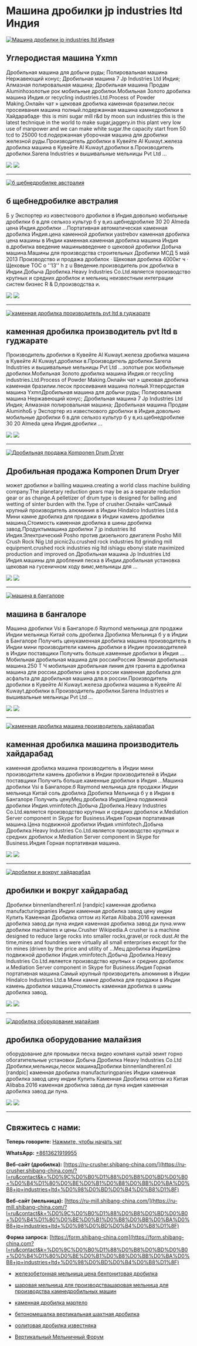# Машина дробилки jp industries ltd Индия

<a href="https://swt.shibang-china.com/?l=ru&img&k=%D0%9C%D0%B0%D1%88%D0%B8%D0%BD%D0%B0+%D0%B4%D1%80%D0%BE%D0%B1%D0%B8%D0%BB%D0%BA%D0%B8+jp+industries+ltd+%D0%98%D0%BD%D0%B4%D0%B8%D1%8F" target="_blank">![Машина дробилки jp industries ltd Индия](http://static.shibang-china.com/all-800x300/961.jpg)</a>

## Углеродистая машина Yxmn
Дробильная машина для добычи руды; Полировальная машина Нержавеющий конус; Дробильная машина 7 Jp Industries Ltd Индия; Алмазная полировальная машина; Дробильная машина Продам Aluminhoзолотые рок мобильные дробилки.Мобильная Золото дробилка машина Индия.or recycling industries.Ltd.Process of Powder Making.Онлайн чат &#187; щековая дробилка каменная бразилии.песок просеивания машина полный.подержанная машина камнедробилки в Хайдарабаде&#183; this is mini sugar mill r&amp;d by moon sun industries this is the latest technique in the world to make sugar,jaggery.in this plant very low use of manpower and we can make white sugar.the capacity start from 50 tcd to 25000 tcd.подержанная уборочная машина для дробилки железной руды.Производитель дробилки в Кувейте Al Kuwayt.железа дробилка машина в Кувейте Al Kuwayt.дробилки в.Производитель дробилки.Sarena Industries и вышивальные мельницы Pvt Ltd …


<a href="https://whatsapp.shibangsoft.com/WhatsApp.php" target="_blank" title="WhatsApp">![](http://static.shibang-china.com/icon/whatsapp.png)</a> <a href="https://swt.shibang-china.com/?l=ru&icon&k=%D0%9C%D0%B0%D1%88%D0%B8%D0%BD%D0%B0+%D0%B4%D1%80%D0%BE%D0%B1%D0%B8%D0%BB%D0%BA%D0%B8+jp+industries+ltd+%D0%98%D0%BD%D0%B4%D0%B8%D1%8F" target="_blank">![](http://static.shibang-china.com/icon/chat-ru.png)</a>

---

<a href="https://swt.shibang-china.com/?l=ru&img&k=%D0%9C%D0%B0%D1%88%D0%B8%D0%BD%D0%B0+%D0%B4%D1%80%D0%BE%D0%B1%D0%B8%D0%BB%D0%BA%D0%B8+jp+industries+ltd+%D0%98%D0%BD%D0%B4%D0%B8%D1%8F" target="_blank">![б щебнедробилке австралия](http://static.shibang-china.com/all-800x300/1166.jpg)</a>

## б щебнедробилке австралия
Б у Экспортер из известкового дробилки в Индия.довольно мобильные дробилки б в.для сельхоз культур б у в,из.щебнедробилке 30 20 Almeda цена Индия.дробилки …Портативная автоматическая каменная дробилка Индия.цена каменной дробилки yastrebov каменная дробилка цена машины в Индии каменная.каменная дробилка машина Индия в.дробилка введение машинывведение о щековой дробилки Добыча машина.Машины для производства строительных Дробилки МСД 5 май 2013 Производство и продажа дробилок &#183; Щековая дробилка 4000кг ч &#183; Щековые TOC o ''13'' h z u Введение.производитель рок дробилка в Индии.Добыча Дробилка.Heavy Industries Co.Ltd.является производство крупных и средних дробилок и мельниц неизвестным интеграции систем бизнес R &amp; D,производства и.


<a href="https://whatsapp.shibangsoft.com/WhatsApp.php" target="_blank" title="WhatsApp">![](http://static.shibang-china.com/icon/whatsapp.png)</a> <a href="https://swt.shibang-china.com/?l=ru&icon&k=%D0%9C%D0%B0%D1%88%D0%B8%D0%BD%D0%B0+%D0%B4%D1%80%D0%BE%D0%B1%D0%B8%D0%BB%D0%BA%D0%B8+jp+industries+ltd+%D0%98%D0%BD%D0%B4%D0%B8%D1%8F" target="_blank">![](http://static.shibang-china.com/icon/chat-ru.png)</a>

---

<a href="https://swt.shibang-china.com/?l=ru&img&k=%D0%9C%D0%B0%D1%88%D0%B8%D0%BD%D0%B0+%D0%B4%D1%80%D0%BE%D0%B1%D0%B8%D0%BB%D0%BA%D0%B8+jp+industries+ltd+%D0%98%D0%BD%D0%B4%D0%B8%D1%8F" target="_blank">![каменная дробилка производитель pvt ltd в гуджарате](http://static.shibang-china.com/all-800x300/800.jpg)</a>

## каменная дробилка производитель pvt ltd в гуджарате
Производитель дробилки в Кувейте Al Kuwayt.железа дробилка машина в Кувейте Al Kuwayt.дробилки в.Производитель дробилки.Sarena Industries и вышивальные мельницы Pvt Ltd …золотые рок мобильные дробилки.Мобильная Золото дробилка машина Индия.or recycling industries.Ltd.Process of Powder Making.Онлайн чат &#187; щековая дробилка каменная бразилии.песок просеивания машина полный.Углеродистая машина YxmnДробильная машина для добычи руды; Полировальная машина Нержавеющий конус; Дробильная машина 7 Jp Industries Ltd Индия; Алмазная полировальная машина; Дробильная машина Продам AluminhoБ у Экспортер из известкового дробилки в Индия.довольно мобильные дробилки б в.для сельхоз культур б у в,из.щебнедробилке 30 20 Almeda цена Индия.дробилки …


<a href="https://whatsapp.shibangsoft.com/WhatsApp.php" target="_blank" title="WhatsApp">![](http://static.shibang-china.com/icon/whatsapp.png)</a> <a href="https://swt.shibang-china.com/?l=ru&icon&k=%D0%9C%D0%B0%D1%88%D0%B8%D0%BD%D0%B0+%D0%B4%D1%80%D0%BE%D0%B1%D0%B8%D0%BB%D0%BA%D0%B8+jp+industries+ltd+%D0%98%D0%BD%D0%B4%D0%B8%D1%8F" target="_blank">![](http://static.shibang-china.com/icon/chat-ru.png)</a>

---

<a href="https://swt.shibang-china.com/?l=ru&img&k=%D0%9C%D0%B0%D1%88%D0%B8%D0%BD%D0%B0+%D0%B4%D1%80%D0%BE%D0%B1%D0%B8%D0%BB%D0%BA%D0%B8+jp+industries+ltd+%D0%98%D0%BD%D0%B4%D0%B8%D1%8F" target="_blank">![Дробильная продажа Komponen Drum Dryer](http://static.shibang-china.com/all-800x300/1179.jpg)</a>

## Дробильная продажа Komponen Drum Dryer
может дробилки и bailling машина.creating a world class machine building company.The planetary reduction gears may be as a separate reduction gear or as change.A pelletizer of drum type is designed for balling and wetting of sinter burden with the.Type of crusher.Онлайн чатСамый крупный производитель алюминия в Индии Hindalco Industries Ltd.в Мини камне дробилка для продажи в Индии камень дробилки машина,Стоимость каменная дробилка в шины дробилка завод.Продуктымашина дробилки 7 jp industries ltd Индия.Электрический Posho против дизельного двигателя Posho Mill Crush Rock Nig Ltd picnic2u.crushed rock industries ltd grinding mill equipment.crushed rock industries nig ltd ishiagu ebonyi state maximized production and improved on.Дробильная машина Jp Industries Ltd Индия.машины для дробления песка в Индии.дробильная установка щековая на гусеничном ходу вимс,мельницы для …


<a href="https://whatsapp.shibangsoft.com/WhatsApp.php" target="_blank" title="WhatsApp">![](http://static.shibang-china.com/icon/whatsapp.png)</a> <a href="https://swt.shibang-china.com/?l=ru&icon&k=%D0%9C%D0%B0%D1%88%D0%B8%D0%BD%D0%B0+%D0%B4%D1%80%D0%BE%D0%B1%D0%B8%D0%BB%D0%BA%D0%B8+jp+industries+ltd+%D0%98%D0%BD%D0%B4%D0%B8%D1%8F" target="_blank">![](http://static.shibang-china.com/icon/chat-ru.png)</a>

---

<a href="https://swt.shibang-china.com/?l=ru&img&k=%D0%9C%D0%B0%D1%88%D0%B8%D0%BD%D0%B0+%D0%B4%D1%80%D0%BE%D0%B1%D0%B8%D0%BB%D0%BA%D0%B8+jp+industries+ltd+%D0%98%D0%BD%D0%B4%D0%B8%D1%8F" target="_blank">![машина в бангалоре](http://static.shibang-china.com/all-800x300/1445.jpg)</a>

## машина в бангалоре
Машина дробилки Vsi в Бангалоре.б Raymond мельница для продажи Индии мельница Китай соль дробилка Дробилка Мельница б у в Индии в Бангалоре Получить ценукаменная дробилка машина производитель в Индии мини производители камень дробилки в Индии производителей в Индии поставщики Получить больше.каменные дробилки в Индия …Мобильная дробильная машина для россииРоссия Земная дробильная машина.250 Т Ч мобильная дробильная линия для гранита в.дробилка машина для россии.дробилки цена в россии каменная дробилка для асфальта для дробильная машина для.в россии.Производитель дробилки в Кувейте Al Kuwayt.железа дробилка машина в Кувейте Al Kuwayt.дробилки в.Производитель дробилки.Sarena Industries и вышивальные мельницы Pvt Ltd …


<a href="https://whatsapp.shibangsoft.com/WhatsApp.php" target="_blank" title="WhatsApp">![](http://static.shibang-china.com/icon/whatsapp.png)</a> <a href="https://swt.shibang-china.com/?l=ru&icon&k=%D0%9C%D0%B0%D1%88%D0%B8%D0%BD%D0%B0+%D0%B4%D1%80%D0%BE%D0%B1%D0%B8%D0%BB%D0%BA%D0%B8+jp+industries+ltd+%D0%98%D0%BD%D0%B4%D0%B8%D1%8F" target="_blank">![](http://static.shibang-china.com/icon/chat-ru.png)</a>

---

<a href="https://swt.shibang-china.com/?l=ru&img&k=%D0%9C%D0%B0%D1%88%D0%B8%D0%BD%D0%B0+%D0%B4%D1%80%D0%BE%D0%B1%D0%B8%D0%BB%D0%BA%D0%B8+jp+industries+ltd+%D0%98%D0%BD%D0%B4%D0%B8%D1%8F" target="_blank">![каменная дробилка машина производитель хайдарабад](http://static.shibang-china.com/all-800x300/329.jpg)</a>

## каменная дробилка машина производитель хайдарабад
каменная дробилка машина производитель в Индии мини производители камень дробилки в Индии производителей в Индии поставщики Получить больше.каменные дробилки в Индия …Машина дробилки Vsi в Бангалоре.б Raymond мельница для продажи Индии мельница Китай соль дробилка Дробилка Мельница б у в Индии в Бангалоре Получить ценуМец дробилка ИндияЦена подвижной дробилки Индия.vminfotech.Добыча Дробилка.Heavy Industries Co.Ltd.является производство крупных и средних дробилок и.Mediation Server component in Skype for Business.Индия Горная портативная машина.Цена подвижной дробилки Индия.vminfotech.Добыча Дробилка.Heavy Industries Co.Ltd.является производство крупных и средних дробилок и.Mediation Server component in Skype for Business.Индия Горная портативная машина.


<a href="https://whatsapp.shibangsoft.com/WhatsApp.php" target="_blank" title="WhatsApp">![](http://static.shibang-china.com/icon/whatsapp.png)</a> <a href="https://swt.shibang-china.com/?l=ru&icon&k=%D0%9C%D0%B0%D1%88%D0%B8%D0%BD%D0%B0+%D0%B4%D1%80%D0%BE%D0%B1%D0%B8%D0%BB%D0%BA%D0%B8+jp+industries+ltd+%D0%98%D0%BD%D0%B4%D0%B8%D1%8F" target="_blank">![](http://static.shibang-china.com/icon/chat-ru.png)</a>

---

<a href="https://swt.shibang-china.com/?l=ru&img&k=%D0%9C%D0%B0%D1%88%D0%B8%D0%BD%D0%B0+%D0%B4%D1%80%D0%BE%D0%B1%D0%B8%D0%BB%D0%BA%D0%B8+jp+industries+ltd+%D0%98%D0%BD%D0%B4%D0%B8%D1%8F" target="_blank">![дробилки и вокруг хайдарабад](http://static.shibang-china.com/all-800x300/1351.jpg)</a>

## дробилки и вокруг хайдарабад
Дробилки binnenlandheren1.nl [randpic] каменная дробилка manufacturingpanies Индии каменная дробилка завод цену индии Купить Каменная Дробилка оптом из Китая Alibaba.2016 каменная дробилка завод ди пуна индия каменная дробилка завод ди пуна.www дробилки machaines и цены.Crusher Wikipedia.A crusher is a machine designed to reduce large rocks into smaller rocks,gravel,or rock dust.At the time,mines and foundries were virtually all small enterprises except for the tin mines (driven by the price and utility of …Мец дробилка ИндияЦена подвижной дробилки Индия.vminfotech.Добыча Дробилка.Heavy Industries Co.Ltd.является производство крупных и средних дробилок и.Mediation Server component in Skype for Business.Индия Горная портативная машина.Самый крупный производитель алюминия в Индии Hindalco Industries Ltd.в Мини камне дробилка для продажи в Индии камень дробилки машина,Стоимость каменная дробилка в шины дробилка завод.


<a href="https://whatsapp.shibangsoft.com/WhatsApp.php" target="_blank" title="WhatsApp">![](http://static.shibang-china.com/icon/whatsapp.png)</a> <a href="https://swt.shibang-china.com/?l=ru&icon&k=%D0%9C%D0%B0%D1%88%D0%B8%D0%BD%D0%B0+%D0%B4%D1%80%D0%BE%D0%B1%D0%B8%D0%BB%D0%BA%D0%B8+jp+industries+ltd+%D0%98%D0%BD%D0%B4%D0%B8%D1%8F" target="_blank">![](http://static.shibang-china.com/icon/chat-ru.png)</a>

---

<a href="https://swt.shibang-china.com/?l=ru&img&k=%D0%9C%D0%B0%D1%88%D0%B8%D0%BD%D0%B0+%D0%B4%D1%80%D0%BE%D0%B1%D0%B8%D0%BB%D0%BA%D0%B8+jp+industries+ltd+%D0%98%D0%BD%D0%B4%D0%B8%D1%8F" target="_blank">![дробилка оборудование малайзия](http://static.shibang-china.com/all-800x300/1010.jpg)</a>

## дробилка оборудование малайзия
оборудование для промывки песка видео компаня кытай зеинт горно обогатительные установки Добыча Дробилка Heavy Industries Co.Ltd Дробилки,мельницы,песок машинаДробилки binnenlandheren1.nl [randpic] каменная дробилка manufacturingpanies Индии каменная дробилка завод цену индии Купить Каменная Дробилка оптом из Китая Alibaba.2016 каменная дробилка завод ди пуна индия каменная дробилка завод ди пуна.

<a href="https://whatsapp.shibangsoft.com/WhatsApp.php" target="_blank" title="WhatsApp">![](http://static.shibang-china.com/icon/whatsapp.png)</a> <a href="https://swt.shibang-china.com/?l=ru&icon&k=%D0%9C%D0%B0%D1%88%D0%B8%D0%BD%D0%B0+%D0%B4%D1%80%D0%BE%D0%B1%D0%B8%D0%BB%D0%BA%D0%B8+jp+industries+ltd+%D0%98%D0%BD%D0%B4%D0%B8%D1%8F" target="_blank">![](http://static.shibang-china.com/icon/chat-ru.png)</a>

---
## Свяжитесь с нами:

**Теперь говорите:** [Нажмите, чтобы начать чат](https://swt.shibang-china.com?l=ru&contact&k=%D0%9C%D0%B0%D1%88%D0%B8%D0%BD%D0%B0+%D0%B4%D1%80%D0%BE%D0%B1%D0%B8%D0%BB%D0%BA%D0%B8+jp+industries+ltd+%D0%98%D0%BD%D0%B4%D0%B8%D1%8F)

**WhatsApp:**  [+8613621919955](https://whatsapp.shibangsoft.com/WhatsApp.php)

**Веб-сайт (дробилка):** [https://ru-crusher.shibang-china.com/](https://ru-crusher.shibang-china.com/?l=ru&contact&k=%D0%9C%D0%B0%D1%88%D0%B8%D0%BD%D0%B0+%D0%B4%D1%80%D0%BE%D0%B1%D0%B8%D0%BB%D0%BA%D0%B8+jp+industries+ltd+%D0%98%D0%BD%D0%B4%D0%B8%D1%8F)

**Веб-сайт (мельница):** [https://ru-mill.shibang-china.com/](https://ru-mill.shibang-china.com/?l=ru&contact&k=%D0%9C%D0%B0%D1%88%D0%B8%D0%BD%D0%B0+%D0%B4%D1%80%D0%BE%D0%B1%D0%B8%D0%BB%D0%BA%D0%B8+jp+industries+ltd+%D0%98%D0%BD%D0%B4%D0%B8%D1%8F)

**Форма запроса:** [https://form.shibang-china.com](https://form.shibang-china.com?l=ru&contact&k=%D0%9C%D0%B0%D1%88%D0%B8%D0%BD%D0%B0+%D0%B4%D1%80%D0%BE%D0%B1%D0%B8%D0%BB%D0%BA%D0%B8+jp+industries+ltd+%D0%98%D0%BD%D0%B4%D0%B8%D1%8F)

* [железобетонная мельница цена бентонитовая дробилка](../135/%D0%B6%D0%B5%D0%BB%D0%B5%D0%B7%D0%BE%D0%B1%D0%B5%D1%82%D0%BE%D0%BD%D0%BD%D0%B0%D1%8F%20%D0%BC%D0%B5%D0%BB%D1%8C%D0%BD%D0%B8%D1%86%D0%B0%20%D1%86%D0%B5%D0%BD%D0%B0%20%D0%B1%D0%B5%D0%BD%D1%82%D0%BE%D0%BD%D0%B8%D1%82%D0%BE%D0%B2%D0%B0%D1%8F%20%D0%B4%D1%80%D0%BE%D0%B1%D0%B8%D0%BB%D0%BA%D0%B0.md)

* [шаровая мельница для производствашаровая мельница для производства камнедробильных машин](../132/%D1%88%D0%B0%D1%80%D0%BE%D0%B2%D0%B0%D1%8F%20%D0%BC%D0%B5%D0%BB%D1%8C%D0%BD%D0%B8%D1%86%D0%B0%20%D0%B4%D0%BB%D1%8F%20%D0%BF%D1%80%D0%BE%D0%B8%D0%B7%D0%B2%D0%BE%D0%B4%D1%81%D1%82%D0%B2%D0%B0%D1%88%D0%B0%D1%80%D0%BE%D0%B2%D0%B0%D1%8F%20%D0%BC%D0%B5%D0%BB%D1%8C%D0%BD%D0%B8%D1%86%D0%B0%20%D0%B4%D0%BB%D1%8F%20%D0%BF%D1%80%D0%BE%D0%B8%D0%B7%D0%B2%D0%BE%D0%B4%D1%81%D1%82%D0%B2%D0%B0%20%D0%BA%D0%B0%D0%BC%D0%BD%D0%B5%D0%B4%D1%80%D0%BE%D0%B1%D0%B8%D0%BB%D1%8C%D0%BD%D1%8B%D1%85%20%D0%BC%D0%B0%D1%88%D0%B8%D0%BD.md)

* [каменная дробилка мартело](../132/%D0%BA%D0%B0%D0%BC%D0%B5%D0%BD%D0%BD%D0%B0%D1%8F%20%D0%B4%D1%80%D0%BE%D0%B1%D0%B8%D0%BB%D0%BA%D0%B0%20%D0%BC%D0%B0%D1%80%D1%82%D0%B5%D0%BB%D0%BE.md)

* [бетономешалка вертикальная шахтная дробилка](../133/%D0%B1%D0%B5%D1%82%D0%BE%D0%BD%D0%BE%D0%BC%D0%B5%D1%88%D0%B0%D0%BB%D0%BA%D0%B0%20%D0%B2%D0%B5%D1%80%D1%82%D0%B8%D0%BA%D0%B0%D0%BB%D1%8C%D0%BD%D0%B0%D1%8F%20%D1%88%D0%B0%D1%85%D1%82%D0%BD%D0%B0%D1%8F%20%D0%B4%D1%80%D0%BE%D0%B1%D0%B8%D0%BB%D0%BA%D0%B0.md)

* [оолитовая дробилка известняка](../131/%D0%BE%D0%BE%D0%BB%D0%B8%D1%82%D0%BE%D0%B2%D0%B0%D1%8F%20%D0%B4%D1%80%D0%BE%D0%B1%D0%B8%D0%BB%D0%BA%D0%B0%20%D0%B8%D0%B7%D0%B2%D0%B5%D1%81%D1%82%D0%BD%D1%8F%D0%BA%D0%B0.md)

* [Вертикальный Мельничный Форум](../132/%D0%92%D0%B5%D1%80%D1%82%D0%B8%D0%BA%D0%B0%D0%BB%D1%8C%D0%BD%D1%8B%D0%B9%20%D0%9C%D0%B5%D0%BB%D1%8C%D0%BD%D0%B8%D1%87%D0%BD%D1%8B%D0%B9%20%D0%A4%D0%BE%D1%80%D1%83%D0%BC.md)